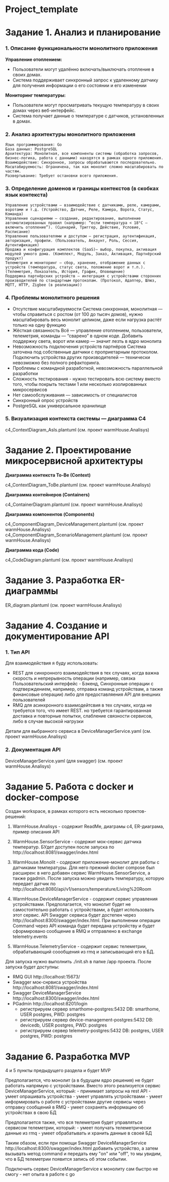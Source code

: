 # Project_template

# Задание 1. Анализ и планирование

### 1. Описание функциональности монолитного приложения

**Управление отоплением:**

- Пользователи могут удалённо включать/выключать отопление в своих домах.
- Система поддерживает синхронный запрос к удаленному датчику для получения информации о его состоянии и его изменении

**Мониторинг температуры:**

- Пользователи могут просматривать текущую температуру в своих домах через веб-интерфейс.
- Система получает данные о температуре с датчиков, установленных в домах.

### 2. Анализ архитектуры монолитного приложения

    Язык программирования: Go
    База данных: PostgreSQL
    Архитектура: Монолитная, все компоненты системы (обработка запросов, бизнес-логика, работа с данными) находятся в рамках одного приложения.
    Взаимодействие: Синхронное, запросы обрабатываются последовательно.
    Масштабируемость: Ограничена, так как монолит сложно масштабировать по частям.
    Развертывание: Требует остановки всего приложения.

### 3. Определение доменов и границы контекстов (в скобках язык контекста)

    Управление устройствами — взаимодействие с датчиками, реле, камерами, воротами и т.д. (Устройство, Датчик, Реле, Камера, Ворота, Статус, Команда)
    Управление сценариями — создание, редактирование, выполнение автоматизированных правил (например: “если температура < 18°C — включить отопление”). (Сценарий, Триггер, Действие, Условие, Расписание)
    Управление пользователями и доступом — регистрация, аутентификация, авторизация, профили. (Пользователь, Аккаунт, Роль, Сессия, Аутентификация)
    Продажа и конфигурация комплектов (SaaS)— выбор, покупка, активация модулей умного дома. (Комплект, Модуль, Заказ, Активация, Партнёрский продукт)
    Телеметрия и мониторинг — сбор, хранение, отображение данных с устройств (температура, статус света, положение ворот и т.п.). (Телеметрия, Показатель, История, График, Оповещение)
    Поддержка партнёрских устройств — интеграция с устройствами сторонних производителей по стандартным протоколам. (Протокол, Адаптер, Шлюз, MQTT, HTTP, Zigbee (в реализации))
	
### **4. Проблемы монолитного решения**

- Отсутствие масштабируемости 
Система синхронная, монолитная — чтобы справиться с ростом (от 100 до тысяч домов), нужно масштабировать весь монолит целиком, даже если нагрузка растёт только на одну функцию 
- Жёсткая связанность
Всё — управление отоплением, пользователи, телеметрия, команды — “сварено” в одном коде. Добавить поддержку света, ворот или камер — значит лезть в ядро монолита
- Невозможность подключения устройств партнёров 
Система заточена под собственные датчики с проприетарным протоколом. Подключить устройства других производителей — технически невозможно без полного рефакторинга. 
- Проблемы с командной разработкой, невозможность параллельной разработки
- Сложность тестирования - нужно тестировать всю систему вместо того, чтобы покрыть тестами 1 или несколько изолированных микросервисов
- Нет самообслуживания — зависимость от специалистов
- Синхронный опрос устройств
- PostgreSQL как универсальное хранилище

### 5. Визуализация контекста системы — диаграмма С4 

c4_ContextDiagram_AsIs.plantuml (см. проект warmHouse.Analisys)

# Задание 2. Проектирование микросервисной архитектуры

**Диаграмма контекста To-Be (Context)**

c4_ContextDiagram_ToBe.plantuml (см. проект warmHouse.Analisys)

**Диаграмма контейнеров (Containers)**

с4_ContainerDiagram.plantuml (см. проект warmHouse.Analisys)

**Диаграмма компонентов (Components)**

c4_ComponentDiagram_DeviceManagement.plantuml (см. проект warmHouse.Analisys)
c4_ComponentDiagram_ScenarioManagement.plantuml (см. проект warmHouse.Analisys)

**Диаграмма кода (Code)**

c4_CodeDiagram.plantuml (см. проект warmHouse.Analisys)

# Задание 3. Разработка ER-диаграммы

ER_diagram.plantuml (см. проект warmHouse.Analisys)

# Задание 4. Создание и документирование API

### 1. Тип API

Для взаимодействия я буду использовать:
- REST для синхронного взаимодействия в тех случаях, когда важна скорость и непрерывность операции (например, связка Пользовательский интерфейс - Бэкенд, Синхронные операции с подтверждением, например, отправка команд устройствам, а также финансовые операции) либо для предоставляения API для внешних пользователей
- RMQ для асинхронного взаимодейтсвия в тех случаях, когда не требуется того, что имеет REST. но требуется гарантированная доставка и повторные попытки, слабление связности сервисов, либо в случае высокой нагрузки

Детали для выбранного сервиса в DeviceManagerService.yaml (см. проект warmHouse.Analisys)

### 2. Документация API

DeviceManagerService.yaml (для swagger) (см. проект warmHouse.Analisys)

# Задание 5. Работа с docker и docker-compose

Создан workspace, в рамках которого есть несколько проектов-решений:
1) WarmHouse.Analisys - содержит ReadMe, диаграмы c4, ER-диаграма, пример описания API 

2) WarmHouse.SensorService - содержит мок-сервис датчика температур. 
БУдет доступен после запуска по http://localhost:8081/swagger/index.html

3) WarmHouse.Monolit - содержит приложение-монолит для работы с датчиками температуры. Для него прежний docker compose был расширен: в него добавен сервис WarmHouse.SensorService, а также pgadmin. 
После запуска можно увидеть температуру, которую передает датчик по http://localhost:8080/api/v1/sensors/temperature/Living%20Room

4) WarmHouse.DeviceManagerService - содержит сервис управления устройствами. Предполагается, что монолит будет не самостоятельно работать с устройствами, а будет использовать этот сервис. 
API Swagger сервиса будет достепeн через http://localhost:8300/swagger/index.html. 
При выполнении операции Command через API команда будет передана устройству и будет сформировано сообщение в RMQ и отправлено в exchange telemetry.events

5) WarmHouse.TelemetryService - содержит сервис телеметрии, обрабатывающий соообщения из rmq и записывающий его в БД. 


Для запуска нужно выполнить ./init.sh в папке /app проекта.
После запуска будет доступны:
- RMQ GUI http://localhost:15673/
- Swagger мок-снрвиса устройства http://localhost:8081/swagger/index.html
- Swagger DeviceManagerService http://localhost:8300/swagger/index.html 
- PGadmin http://localhost:8201/login 
    - регистрируем сервер smarthome-postgres:5432 DB: smarthome, USER postgres, PWD: postgres
    - регистрируем сервер device-management-postgres:5432 DB: devicedb, USER postgres, PWD: postgres
    - регистрируем сервер telemetry-postgres:5432 DB: postgres, USER postgres, PWD: postgres
        
# **Задание 6. Разработка MVP**

4 и 5 пункты предыдущего раздела и будет MVP

Предполагается, что монолит (а в будущем ядро решения) не будет работать напрямую с устройствами. Вместо этого реализуется сервис DeviceManagerService, который:
    - принимает запросы на rest API
    - умеет опрашивать устройства
    - умеет управлять устройствами
    - умеет ииформировать о работе с устройствами другие сервисы через отправку сообщений в RMQ
    - умеет сохранять информацию об устройствах в свою БД

Предполагается также, что вся телеметрия будет управляться сервисом телеметрии, который:
    - умеет получать телеметрически данные из rmq
    - умеет обрабатывать и хранить данные в своей БД

Таким обазом, если при помощи Swagger DeviceManagerService http://localhost:8300/swagger/index.html добавить устройство, а затем вызывать метод command и передать ему "on" или "off", то мы увидим, что в БД телеметрии появится запись об этом событии.

Подключить сервис DeviceManagerService к монолиту сам быстро не смогу - нет опыта в работе с go